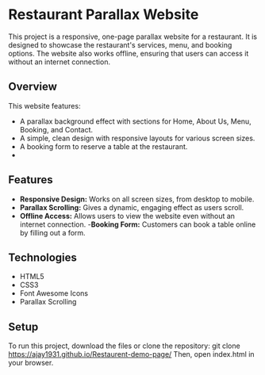 # Restaurant Parallax Website
This project is a responsive, one-page parallax website for a restaurant. It is designed to showcase the restaurant's services, menu, and booking options. The website also works offline, ensuring that users can access it without an internet connection.

## Overview
This website features:
- A parallax background effect with sections for Home, About Us, Menu, Booking, and Contact.
- A simple, clean design with responsive layouts for various screen sizes.
- A booking form to reserve a table at the restaurant.
- 
## Features
- **Responsive Design:** Works on all screen sizes, from desktop to mobile.
- **Parallax Scrolling:** Gives a dynamic, engaging effect as users scroll.
- **Offline Access:** Allows users to view the website even without an internet connection.
-**Booking Form:** Customers can book a table online by filling out a form.
  
## Technologies
- HTML5
- CSS3
- Font Awesome Icons
- Parallax Scrolling
  
## Setup
To run this project, download the files or clone the repository:
git clone https://ajay1931.github.io/Restaurent-demo-page/
Then, open index.html in your browser.
